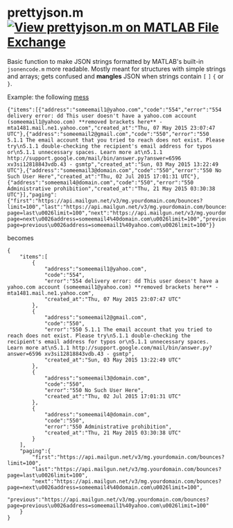 # prettyjson.m [![View prettyjson.m on MATLAB File Exchange](https://www.mathworks.com/matlabcentral/images/matlab-file-exchange.svg)](https://nl.mathworks.com/matlabcentral/fileexchange/72667-prettyjson-m)

Basic function to make JSON strings formatted by MATLAB's built-in `jsonencode.m` more readable. 
Mostly meant for structures with simple strings and arrays; gets confused and **mangles** JSON when strings contain `[` `]` `{` or `}`. 

Example: the following [mess](https://gist.github.com/tlongren/7697704d62f26235661e)

```
{"items":[{"address":"someemail1@yahoo.com","code":"554","error":"554 delivery error: dd This user doesn't have a yahoo.com account (someemail1@yahoo.com) **removed brackets here** - mta1481.mail.ne1.yahoo.com","created_at":"Thu, 07 May 2015 23:07:47 UTC"},{"address":"someemail2@gmail.com","code":"550","error":"550 5.1.1 The email account that you tried to reach does not exist. Please try\n5.1.1 double-checking the recipient's email address for typos or\n5.1.1 unnecessary spaces. Learn more at\n5.1.1 http://support.google.com/mail/bin/answer.py?answer=6596 xv3si12818843vdb.43 - gsmtp","created_at":"Sun, 03 May 2015 13:22:49 UTC"},{"address":"someemail3@domain.com","code":"550","error":"550 No Such User Here","created_at":"Thu, 02 Jul 2015 17:01:31 UTC"},{"address":"someemail4@domain.com","code":"550","error":"550 Administrative prohibition","created_at":"Thu, 21 May 2015 03:30:38 UTC"}],"paging":{"first":"https://api.mailgun.net/v3/mg.yourdomain.com/bounces?limit=100","last":"https://api.mailgun.net/v3/mg.yourdomain.com/bounces?page=last\u0026limit=100","next":"https://api.mailgun.net/v3/mg.yourdomain.com/bounces?page=next\u0026address=someemail4%40domain.com\u0026limit=100","previous":"https://api.mailgun.net/v3/mg.yourdomain.com/bounces?page=previous\u0026address=someemail1%40yahoo.com\u0026limit=100"}}
```

becomes

```
{
    "items":[
        {
            "address":"someemail1@yahoo.com", 
            "code":"554", 
            "error":"554 delivery error: dd This user doesn't have a yahoo.com account (someemail1@yahoo.com) **removed brackets here** - mta1481.mail.ne1.yahoo.com", 
            "created_at":"Thu, 07 May 2015 23:07:47 UTC"
        }, 
        {
            "address":"someemail2@gmail.com", 
            "code":"550", 
            "error":"550 5.1.1 The email account that you tried to reach does not exist. Please try\n5.1.1 double-checking the recipient's email address for typos or\n5.1.1 unnecessary spaces. Learn more at\n5.1.1 http://support.google.com/mail/bin/answer.py?answer=6596 xv3si12818843vdb.43 - gsmtp", 
            "created_at":"Sun, 03 May 2015 13:22:49 UTC"
        }, 
        {
            "address":"someemail3@domain.com", 
            "code":"550", 
            "error":"550 No Such User Here", 
            "created_at":"Thu, 02 Jul 2015 17:01:31 UTC"
        }, 
        {
            "address":"someemail4@domain.com", 
            "code":"550", 
            "error":"550 Administrative prohibition", 
            "created_at":"Thu, 21 May 2015 03:30:38 UTC"
        }
    ], 
    "paging":{
        "first":"https://api.mailgun.net/v3/mg.yourdomain.com/bounces?limit=100", 
        "last":"https://api.mailgun.net/v3/mg.yourdomain.com/bounces?page=last\u0026limit=100", 
        "next":"https://api.mailgun.net/v3/mg.yourdomain.com/bounces?page=next\u0026address=someemail4%40domain.com\u0026limit=100", 
        "previous":"https://api.mailgun.net/v3/mg.yourdomain.com/bounces?page=previous\u0026address=someemail1%40yahoo.com\u0026limit=100"
    }
}
```
